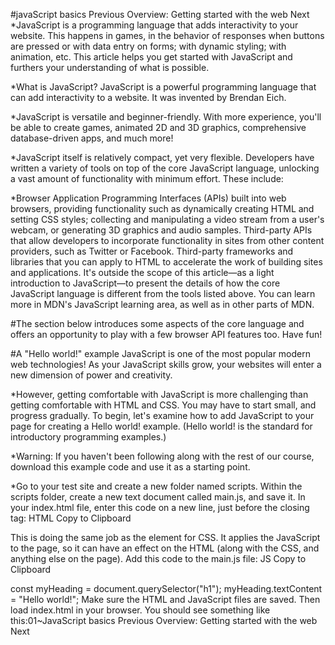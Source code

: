 #javaScript basics
Previous
Overview: Getting started with the web
Next
*JavaScript is a programming language that adds interactivity to your website. This happens in games, in the behavior of responses when buttons are pressed or with data entry on forms; with dynamic styling; with animation, etc. This article helps you get started with JavaScript and furthers your understanding of what is possible.

*What is JavaScript?
JavaScript is a powerful programming language that can add interactivity to a website. It was invented by Brendan Eich.

*JavaScript is versatile and beginner-friendly. With more experience, you'll be able to create games, animated 2D and 3D graphics, comprehensive database-driven apps, and much more!

*JavaScript itself is relatively compact, yet very flexible. Developers have written a variety of tools on top of the core JavaScript language, unlocking a vast amount of functionality with minimum effort. These include:

*Browser Application Programming Interfaces (APIs) built into web browsers, providing functionality such as dynamically creating HTML and setting CSS styles; collecting and manipulating a video stream from a user's webcam, or generating 3D graphics and audio samples.
Third-party APIs that allow developers to incorporate functionality in sites from other content providers, such as Twitter or Facebook.
Third-party frameworks and libraries that you can apply to HTML to accelerate the work of building sites and applications.
It's outside the scope of this article—as a light introduction to JavaScript—to present the details of how the core JavaScript language is different from the tools listed above. You can learn more in MDN's JavaScript learning area, as well as in other parts of MDN.

#The section below introduces some aspects of the core language and offers an opportunity to play with a few browser API features too. Have fun!

#A "Hello world!" example
JavaScript is one of the most popular modern web technologies! As your JavaScript skills grow, your websites will enter a new dimension of power and creativity.

*However, getting comfortable with JavaScript is more challenging than getting comfortable with HTML and CSS. You may have to start small, and progress gradually. To begin, let's examine how to add JavaScript to your page for creating a Hello world! example. (Hello world! is the standard for introductory programming examples.)

*Warning: If you haven't been following along with the rest of our course, download this example code and use it as a starting point.

*Go to your test site and create a new folder named scripts. Within the scripts folder, create a new text document called main.js, and save it.
In your index.html file, enter this code on a new line, just before the closing </body> tag:
HTML
Copy to Clipboard

<script src="scripts/main.js"></script>
This is doing the same job as the <link> element for CSS. It applies the JavaScript to the page, so it can have an effect on the HTML (along with the CSS, and anything else on the page).
Add this code to the main.js file:
JS
Copy to Clipboard

const myHeading = document.querySelector("h1");
myHeading.textContent = "Hello world!";
Make sure the HTML and JavaScript files are saved. Then load index.html in your browser. You should see something like this:01~JavaScript basics
Previous
Overview: Getting started with the web
Next
